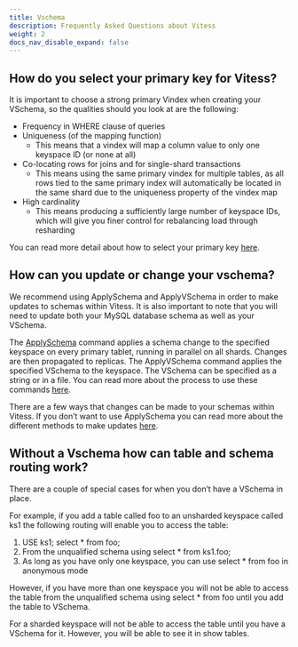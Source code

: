 ```yaml
---
title: Vschema
description: Frequently Asked Questions about Vitess
weight: 2
docs_nav_disable_expand: false
---
```


## How do you select your primary key for Vitess?

It is important to choose a strong primary Vindex when creating your VSchema, so the qualities should you look at are the following:
- Frequency in WHERE clause of queries
- Uniqueness (of the mapping function) 
	- This means that a vindex will map a column value to only one keyspace ID (or none at all)
- Co-locating rows for joins and for single-shard transactions
	- This means using the same primary vindex for multiple tables, as all rows tied to the same primary index will automatically be located in the same shard due to the uniqueness property of the vindex map
- High cardinality
	- This means producing a sufficiently large number of keyspace IDs, which will give you finer control for rebalancing load through resharding

You can read more detail about how to select your primary key [here](https://vitess.io/blog/2019-02-07-choosing-a-vindex/).

## How can you update or change your vschema?

We recommend using ApplySchema and ApplyVSchema in order to make updates to schemas within Vitess. It is also important to note that you will need to update both your MySQL database schema as well as your VSchema. 

The [ApplySchema](https://vitess.io/docs/reference/programs/vtctl/#applyvschema) command applies a schema change to the specified keyspace on every primary tablet, running in parallel on all shards. Changes are then propagated to replicas. The ApplyVSchema command applies the specified VSchema to the keyspace. The VSchema can be specified as a string or in a file. You can read more about the process to use these commands [here](https://vitess.io/docs/reference/features/schema-management/#changing-your-schema). 

There are a few ways that changes can be made to your schemas within Vitess. If you don’t want to use ApplySchema you can read more about the different methods to make updates [here](https://vitess.io/docs/user-guides/operating-vitess/making-schema-changes/).

## Without a Vschema how can table and schema routing work?

There are a couple of special cases for when you don’t have a VSchema in place. 

For example, if you add a table called foo to an unsharded keyspace called ks1 the following routing will enable you to access the table:
1. USE ks1; select * from foo; 
2. From the unqualified schema using select * from ks1.foo; 
3. As long as you have only one keyspace, you can use select * from foo in anonymous mode 

However, if you have more than one keyspace you will not be able to access the table from the unqualified schema using select * from foo until you add the table to VSchema. 

For a sharded keyspace will not be able to access the table until you have a VSchema for it. However, you will be able to see it in show tables.